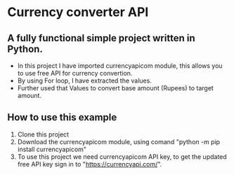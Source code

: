 
# Currency converter API

## A fully functional simple project written in Python.

- In this project I have imported currencyapicom module, this allows you to use free API for currency convertion.
- By using For loop, I have extracted the values.
- Further used that Values to convert base amount (Rupees) to target amount.

## How to use this example

1. Clone this project
2. Download the currencyapicom module, using comand "python -m pip install currencyapicom"
3. To use this project we need currencyapicom API key, to get the updated free API key sign in to "https://currencyapi.com/".
